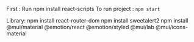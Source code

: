 First : Run npm install react-scripts
To run project :  `npm start`

Library:
npm install react-router-dom
npm install sweetalert2
npm install @mui/material @emotion/react @emotion/styled @mui/lab @mui/icons-material
